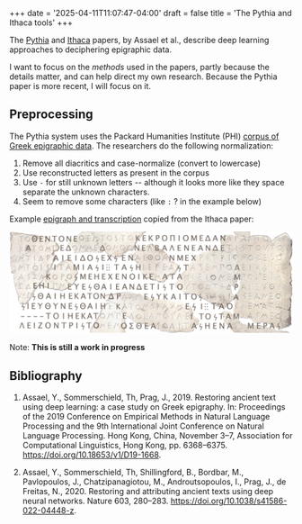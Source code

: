 +++
date = '2025-04-11T11:07:47-04:00'
draft =  false
title = 'The Pythia and Ithaca tools'
+++

The [Pythia](https://doi.org/10.18653/v1/D19-1668) and [Ithaca](https://doi.org/10.1038/s41586-022-04448-z) papers, by Assael et al., describe deep learning approaches to deciphering epigraphic data.

<!--more-->

I want to focus on the _methods_ used in the papers, partly because the details matter, and can help direct my own research. Because the Pythia paper is more recent, I will focus on it.

## Preprocessing

The Pythia system uses the Packard Humanities Institute (PHI) [corpus of Greek epigraphic data](https://inscriptions.packhum.org/). The researchers do the following normalization:

1. Remove all diacritics and case-normalize (convert to lowercase)
2. Use reconstructed letters as present in the corpus
3. Use `-` for still unknown letters -- although it looks more like they space separate the unknown characters.
4. Seem to remove some characters (like `:` ? in the example below)

Example [epigraph and transcription](https://www.nature.com/articles/s41586-022-04448-z/figures/1) copied from the Ithaca paper:

![Reconstructed epigraph](41586_2022_4448_Fig1_HTML.webp)

Note: **This is still a work in progress**

## Bibliography

1. Assael, Y., Sommerschield, Th, Prag, J., 2019. Restoring ancient text using deep learning:
   a case study on Greek epigraphy. In: Proceedings of the 2019 Conference on
   Empirical Methods in Natural Language Processing and the 9th International Joint
   Conference on Natural Language Processing. Hong Kong, China, November 3–7,
   Association for Computational Linguistics, Hong Kong, pp. 6368–6375.
   https://doi.org/10.18653/v1/D19-1668.

2. Assael, Y., Sommerschield, Th, Shillingford, B., Bordbar, M., Pavlopoulos, J.,
   Chatzipanagiotou, M., Androutsopoulos, I., Prag, J., de Freitas, N., 2020. Restoring
   and attributing ancient texts using deep neural networks. Nature 603, 280–283.
   https://doi.org/10.1038/s41586-022-04448-z.
